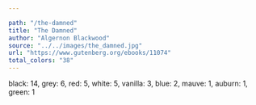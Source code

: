 ```yaml
---

path: "/the-damned"
title: "The Damned"
author: "Algernon Blackwood"
source: "../../images/the_damned.jpg"
url: "https://www.gutenberg.org/ebooks/11074"
total_colors: "38"
---
```

black: 14, grey: 6, red: 5, white: 5, vanilla: 3, blue: 2, mauve: 1, auburn: 1, green: 1
